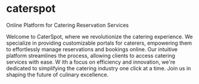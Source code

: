 # caterspot
Online Platform for Catering Reservation Services

Welcome to CaterSpot, where we revolutionize the catering experience. We specialize in providing customizable portals for caterers, empowering them to effortlessly manage reservations and bookings online. 
Our intuitive platform streamlines the process, allowing clients to access catering services with ease. W
ith a focus on efficiency and innovation, we're dedicated to simplifying the catering industry one click at a time. Join us in shaping the future of culinary excellence.
